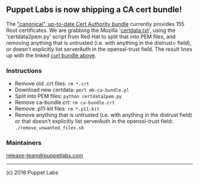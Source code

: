 ## Puppet Labs is now shipping a CA cert bundle!

The ["canonical", up-to-date Cert Authority bundle](https://github.com/bagder/ca-bundle/) currently provides 155 Root certificates. We
are grabbing the Mozilla '[certdata.txt](https://mxr.mozilla.org/mozilla/source/security/nss/lib/ckfw/builtins/certdata.txt?raw=1)', using the 'certdata2pem.py' script from Red Hat to split that into PEM files, and removing anything that is untrusted
(i.e. with anything in the distrust= field), or doesn't explicitly list serverAuth in the openssl-trust field. The result lines up with the linked
[curl bundle above](https://github.com/bagder/ca-bundle/).

### Instructions
* Remove old .crt files: `rm *.crt`
* Download new certdata: `perl mk-ca-bundle.pl`
* Split into PEM files: `python certdata2pem.py`
* Remove ca-bundle.crt: `rm ca-bundle.crt`
* Remove .p11-kit files: `rm *.p11-kit`
* Remove anything that is untrusted (i.e. with anything in the distrust field)
  or that doesn't explicitly list serverAuth in the openssl-trust field:
  `./remove_unwanted_files.sh`

### Maintainers
release-team@puppetlabs.com

---

(c) 2016 Puppet Labs

